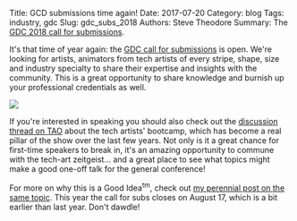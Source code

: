 Title: GCD submissions time again!
Date: 2017-07-20
Category: blog
Tags: industry, gdc
Slug: gdc_subs_2018
Authors: Steve Theodore
Summary: The [GDC 2018 call for submissions](http://www.gdconf.com/conference/c4p/index.html).

It's that time of year again: the [GDC call for submissions](http://www.gdconf.com/conference/c4p/index.html) is open. We're looking for artists, animators from tech artists of every stripe, shape, size and industry specialty to share their expertise and insights with the community.  This is a great opportunity to share knowledge and burnish up your professional credentials as well. 

![](https://www.brokenjoysticks.net/wp-content/uploads/2016/01/GDC_Logo.png)

If you're interested in speaking you should also check out the  [discussion thread on TAO](http://tech-artists.org/t/gdc2018-tech-art-bootcamp-call-for-submissions/8953) about the tech artists' bootcamp, which has become a real pillar of the show over the last few years. Not only is it a great chance for first-time speakers to break in, it's an amazing opportunity to commune with the tech-art zeitgeist... and a great place to see what topics might make a good one-off talk for the general conference!
  
For more on why this is a Good Idea<sup>tm</sup>, check out [my perennial post on the same topic](/pages/pub/submit).   This year the call for subs closes on August 17, which is a bit earlier than last year. Don't dawdle!


